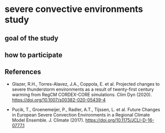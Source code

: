# severe convective environments study

## goal of the study

## how to participate


## References

* Glazer, R.H., Torres-Alavez, J.A., Coppola, E. et al. Projected changes to severe thunderstorm environments as a result of twenty-first century warming from RegCM CORDEX-CORE simulations. Clim Dyn (2020). https://doi.org/10.1007/s00382-020-05439-4

* Pucik, T., Groenemeijer, P., Radler, A.T., Tijssen, L. et al. Future Changes in European Severe Convection Environments in a Regional Climate Model Ensemble. J. Climate (2017). 
https://doi.org/10.1175/JCLI-D-16-0777.1
